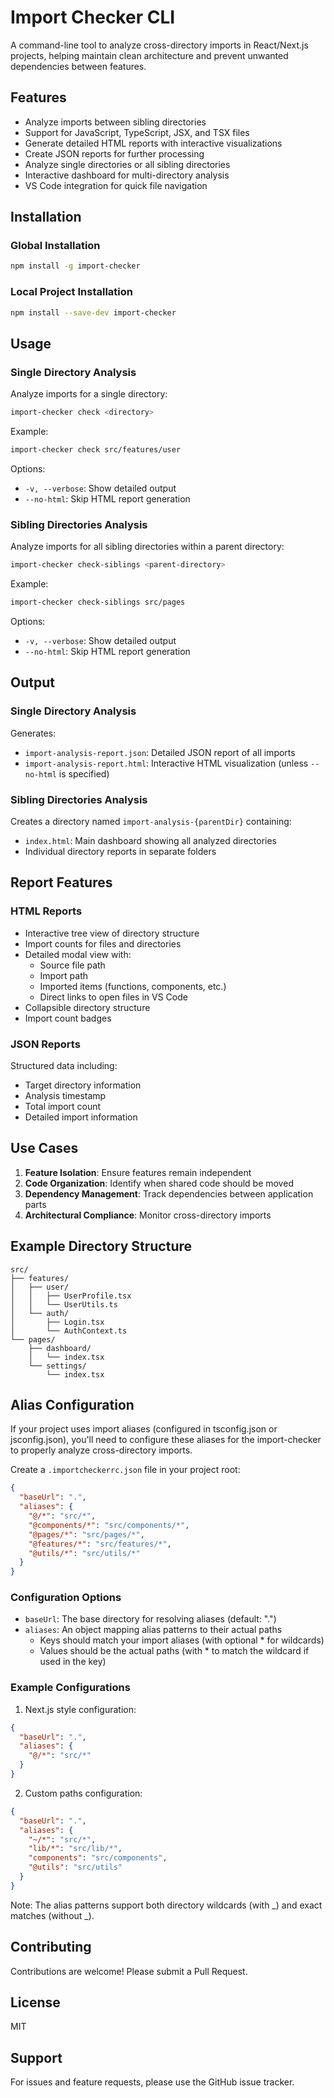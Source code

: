 # Import Checker CLI

A command-line tool to analyze cross-directory imports in React/Next.js projects, helping maintain clean architecture and prevent unwanted dependencies between features.

## Features

- Analyze imports between sibling directories
- Support for JavaScript, TypeScript, JSX, and TSX files
- Generate detailed HTML reports with interactive visualizations
- Create JSON reports for further processing
- Analyze single directories or all sibling directories
- Interactive dashboard for multi-directory analysis
- VS Code integration for quick file navigation

## Installation

### Global Installation

```bash
npm install -g import-checker
```

### Local Project Installation

```bash
npm install --save-dev import-checker
```

## Usage

### Single Directory Analysis

Analyze imports for a single directory:

```bash
import-checker check <directory>
```

Example:

```bash
import-checker check src/features/user
```

Options:

- `-v, --verbose`: Show detailed output
- `--no-html`: Skip HTML report generation

### Sibling Directories Analysis

Analyze imports for all sibling directories within a parent directory:

```bash
import-checker check-siblings <parent-directory>
```

Example:

```bash
import-checker check-siblings src/pages
```

Options:

- `-v, --verbose`: Show detailed output
- `--no-html`: Skip HTML report generation

## Output

### Single Directory Analysis

Generates:

- `import-analysis-report.json`: Detailed JSON report of all imports
- `import-analysis-report.html`: Interactive HTML visualization (unless `--no-html` is specified)

### Sibling Directories Analysis

Creates a directory named `import-analysis-{parentDir}` containing:

- `index.html`: Main dashboard showing all analyzed directories
- Individual directory reports in separate folders

## Report Features

### HTML Reports

- Interactive tree view of directory structure
- Import counts for files and directories
- Detailed modal view with:
  - Source file path
  - Import path
  - Imported items (functions, components, etc.)
  - Direct links to open files in VS Code
- Collapsible directory structure
- Import count badges

### JSON Reports

Structured data including:

- Target directory information
- Analysis timestamp
- Total import count
- Detailed import information

## Use Cases

1. **Feature Isolation**: Ensure features remain independent
2. **Code Organization**: Identify when shared code should be moved
3. **Dependency Management**: Track dependencies between application parts
4. **Architectural Compliance**: Monitor cross-directory imports

## Example Directory Structure

```
src/
├── features/
│   ├── user/
│   │   ├── UserProfile.tsx
│   │   └── UserUtils.ts
│   └── auth/
│       ├── Login.tsx
│       └── AuthContext.ts
└── pages/
    ├── dashboard/
    │   └── index.tsx
    └── settings/
        └── index.tsx
```

## Alias Configuration

If your project uses import aliases (configured in tsconfig.json or jsconfig.json), you'll need to configure these aliases for the import-checker to properly analyze cross-directory imports.

Create a `.importcheckerrc.json` file in your project root:

```json
{
  "baseUrl": ".",
  "aliases": {
    "@/*": "src/*",
    "@components/*": "src/components/*",
    "@pages/*": "src/pages/*",
    "@features/*": "src/features/*",
    "@utils/*": "src/utils/*"
  }
}
```

### Configuration Options

- `baseUrl`: The base directory for resolving aliases (default: ".")
- `aliases`: An object mapping alias patterns to their actual paths
  - Keys should match your import aliases (with optional \* for wildcards)
  - Values should be the actual paths (with \* to match the wildcard if used in the key)

### Example Configurations

1. Next.js style configuration:

```json
{
  "baseUrl": ".",
  "aliases": {
    "@/*": "src/*"
  }
}
```

2. Custom paths configuration:

```json
{
  "baseUrl": ".",
  "aliases": {
    "~/*": "src/*",
    "lib/*": "src/lib/*",
    "components": "src/components",
    "@utils": "src/utils"
  }
}
```

Note: The alias patterns support both directory wildcards (with _) and exact matches (without _).

## Contributing

Contributions are welcome! Please submit a Pull Request.

## License

MIT

## Support

For issues and feature requests, please use the GitHub issue tracker.
